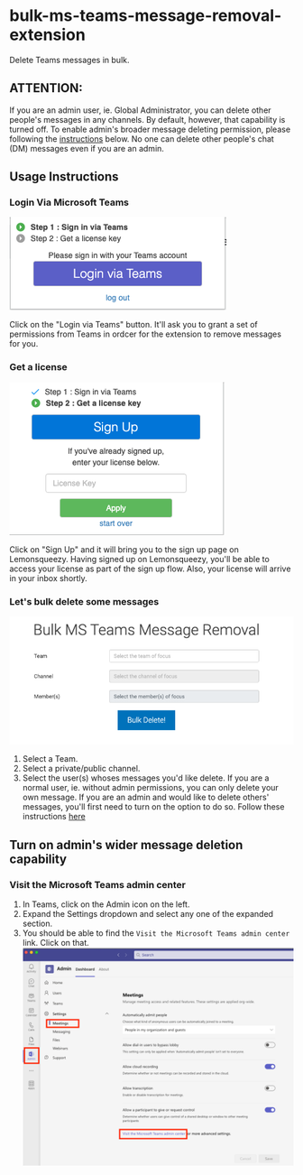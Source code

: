 # bulk-ms-teams-message-removal-extension
Delete Teams messages in bulk.
## ATTENTION:
If you are an admin user, ie. Global Administrator, you can delete other people's messages in any channels. By default, however, that capability is turned off. To enable admin's broader message deleting permission, please following the [instructions](#visit-the-microsoft-teams-admin-center) below. No one can delete other people's chat (DM) messages even if you are an admin.

## Usage Instructions

### Login Via Microsoft Teams
![teams login](/images/teams-oauth-login.png)

Click on the "Login via Teams" button. It'll ask you to grant a set of permissions from Teams in ordcer for the extension to remove messages for you.

### Get a license
![sign up](/images/sign-up.png)

Click on "Sign Up" and it will bring you to the sign up page on Lemonsqueezy.
Having signed up on Lemonsqueezy, you'll be able to access your license as part of the sign up flow. Also, your license will arrive in your inbox shortly.

### Let's bulk delete some messages
![app](/images/bulk-teams-message-removal.png)

1. Select a Team.
2. Select a private/public channel.
3. Select the user(s) whoses messages you'd like delete. If you are a normal user, ie. without admin permissions, you can only delete your own message. If you are an admin and would like to delete others' messages, you'll first need to turn on the option to do so. Follow these instructions [here](#visit-the-microsoft-teams-admin-center)

## Turn on admin's wider message deletion capability
### Visit the Microsoft Teams admin center
1. In Teams, click on the Admin icon on the left.
2. Expand the Settings dropdown and select any one of the expanded section.
3. You should be able to find the `Visit the Microsoft Teams admin center` link. Click on that.
![Admin Settings](/images/admin-settings.png)
